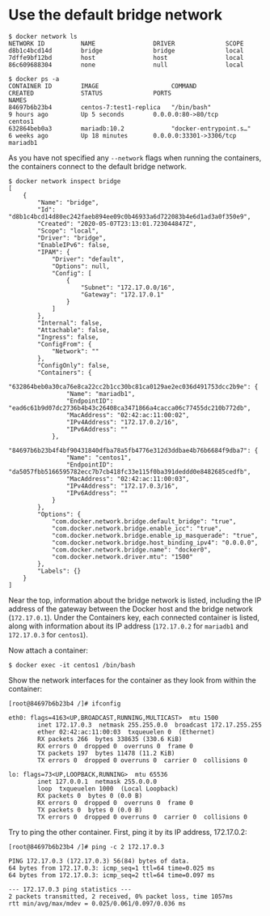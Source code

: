 # Use the default bridge network

```
$ docker network ls
NETWORK ID          NAME                DRIVER              SCOPE
d8b1c4bcd14d        bridge              bridge              local
7dffe9bf12bd        host                host                local
86c609688304        none                null                local
```

```
$ docker ps -a
CONTAINER ID        IMAGE                    COMMAND                  CREATED             STATUS              PORTS                     NAMES
84697b6b23b4        centos-7:test1-replica   "/bin/bash"              9 hours ago         Up 5 seconds        0.0.0.0:80->80/tcp        centos1
632864beb0a3        mariadb:10.2             "docker-entrypoint.s…"   6 weeks ago         Up 18 minutes       0.0.0.0:33301->3306/tcp   mariadb1
```

As you have not specified any `--network` flags when running the containers, the containers connect to the default bridge network.

```
$ docker network inspect bridge
[
    {
        "Name": "bridge",
        "Id": "d8b1c4bcd14d80ec242faeb894ee09c0b46933a6d722083b4e6d1ad3a0f350e9",
        "Created": "2020-05-07T23:13:01.723044847Z",
        "Scope": "local",
        "Driver": "bridge",
        "EnableIPv6": false,
        "IPAM": {
            "Driver": "default",
            "Options": null,
            "Config": [
                {
                    "Subnet": "172.17.0.0/16",
                    "Gateway": "172.17.0.1"
                }
            ]
        },
        "Internal": false,
        "Attachable": false,
        "Ingress": false,
        "ConfigFrom": {
            "Network": ""
        },
        "ConfigOnly": false,
        "Containers": {
            "632864beb0a30ca76e8ca22cc2b1cc30bc81ca0129ae2ec036d491753dcc2b9e": {
                "Name": "mariadb1",
                "EndpointID": "ead6c61b9d07dc2736b4b43c26408ca3471866a4cacca06c77455dc210b772db",
                "MacAddress": "02:42:ac:11:00:02",
                "IPv4Address": "172.17.0.2/16",
                "IPv6Address": ""
            },
            "84697b6b23b4f4bf90431840dfba78a5fb4776e312d3ddbae4b76b6684f9dba7": {
                "Name": "centos1",
                "EndpointID": "da5057fbb5166595782ecc7b7cb418fc33e115f0ba391deddd0e8482685cedfb",
                "MacAddress": "02:42:ac:11:00:03",
                "IPv4Address": "172.17.0.3/16",
                "IPv6Address": ""
            }
        },
        "Options": {
            "com.docker.network.bridge.default_bridge": "true",
            "com.docker.network.bridge.enable_icc": "true",
            "com.docker.network.bridge.enable_ip_masquerade": "true",
            "com.docker.network.bridge.host_binding_ipv4": "0.0.0.0",
            "com.docker.network.bridge.name": "docker0",
            "com.docker.network.driver.mtu": "1500"
        },
        "Labels": {}
    }
]
```

Near the top, information about the bridge network is listed, including the IP address of the gateway between the Docker host and the bridge network (`172.17.0.1`). Under the Containers key, each connected container is listed, along with information about its IP address (`172.17.0.2` for `mariadb1` and `172.17.0.3` for `centos1`).

Now attach a container:

```
$ docker exec -it centos1 /bin/bash
```

Show the network interfaces for the container as they look from within the container:

```
[root@84697b6b23b4 /]# ifconfig

eth0: flags=4163<UP,BROADCAST,RUNNING,MULTICAST>  mtu 1500
        inet 172.17.0.3  netmask 255.255.0.0  broadcast 172.17.255.255
        ether 02:42:ac:11:00:03  txqueuelen 0  (Ethernet)
        RX packets 266  bytes 338635 (330.6 KiB)
        RX errors 0  dropped 0  overruns 0  frame 0
        TX packets 197  bytes 11478 (11.2 KiB)
        TX errors 0  dropped 0 overruns 0  carrier 0  collisions 0

lo: flags=73<UP,LOOPBACK,RUNNING>  mtu 65536
        inet 127.0.0.1  netmask 255.0.0.0
        loop  txqueuelen 1000  (Local Loopback)
        RX packets 0  bytes 0 (0.0 B)
        RX errors 0  dropped 0  overruns 0  frame 0
        TX packets 0  bytes 0 (0.0 B)
        TX errors 0  dropped 0 overruns 0  carrier 0  collisions 0
```

Try to ping the other container. First, ping it by its IP address, 172.17.0.2:

```
[root@84697b6b23b4 /]# ping -c 2 172.17.0.3

PING 172.17.0.3 (172.17.0.3) 56(84) bytes of data.
64 bytes from 172.17.0.3: icmp_seq=1 ttl=64 time=0.025 ms
64 bytes from 172.17.0.3: icmp_seq=2 ttl=64 time=0.097 ms

--- 172.17.0.3 ping statistics ---
2 packets transmitted, 2 received, 0% packet loss, time 1057ms
rtt min/avg/max/mdev = 0.025/0.061/0.097/0.036 ms
```
